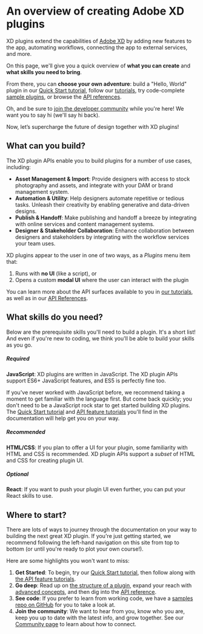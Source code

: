 # An overview of creating Adobe XD plugins

XD plugins extend the capabilities of [Adobe XD](https://www.adobe.com/products/xd.html) by adding new features to the app, automating workflows, connecting the app to external services, and more.

On this page, we'll give you a quick overview of **what you can create** and **what skills you need to bring**.

From there, you can **choose your own adventure**: build a "Hello, World" plugin in our [Quick Start tutorial](/tutorials/quick-start), follow our [tutorials](/tutorials/index.md), try code-complete [sample plugins](https://github.com/AdobeXD/plugin-samples), or browse the [API references](/reference/how-to-read.md).

Oh, and be sure to [join the developer community](/community.md) while you're here! We want you to say hi (we'll say hi back).

Now, let’s supercharge the future of design together with XD plugins!


## What can you build?
The XD plugin APIs enable you to build plugins for a number of use cases, including:

- **Asset Management & Import**: Provide designers with access to stock photography and assets, and integrate with your DAM or brand management system.
- **Automation & Utility**: Help designers automate repetitive or tedious tasks. Unleash their creativity by enabling generative and data-driven designs.
- **Publish & Handoff**: Make publishing and handoff a breeze by integrating with online services and content management systems.
- **Designer & Stakeholder Collaboration**: Enhance collaboration between designers and stakeholders by integrating with the workflow services your team uses.

XD plugins appear to the user in one of two ways, as a _Plugins_ menu item that:

1. Runs with **no UI** (like a script), or
2. Opens a custom **modal UI** where the user can interact with the plugin

You can learn more about the API surfaces available to you in [our tutorials](/tutorials/index.md), as well as in our [API References](/reference/how-to-read.md).


## What skills do you need?

Below are the prerequisite skills you'll need to build a plugin. It's a short list! And even if you're new to coding, we think you'll be able to build your skills as you go.

##### Required
**JavaScript**: XD plugins are written in JavaScript. The XD plugin APIs support ES6+ JavaScript features, and ES5 is perfectly fine too.

If you've never worked with JavaScript before, we recommend taking a moment to get familiar with the language first. But come back quickly; you don't need to be a JavaScript rock star to get started building XD plugins. The [Quick Start tutorial](/tutorials/quick-start/README.md) and [API feature tutorials](/tutorials) you'll find in the documentation will help get you on your way.

##### Recommended
**HTML/CSS**: If you plan to offer a UI for your plugin, some familiarity with HTML and CSS is recommended. XD plugin APIs support a _subset_ of HTML and CSS for creating plugin UI.

##### Optional
**React**: If you want to push your plugin UI even further, you can put your React skills to use.


## Where to start?

There are lots of ways to journey through the documentation on your way to building the next great XD plugin. If you're just getting started, we recommend following the left-hand navigation on this site from top to bottom (or until you're ready to plot your own course!).

Here are some highlights you won't want to miss:

1. **Get Started**: To begin, try our [Quick Start tutorial](/tutorials/quick-start), then follow along with [the API feature tutorials](./tutorials/index.md).
1. **Go deep**: Read up on [the structure of a plugin](./reference/structure/index.md), expand your reach with [advanced concepts](/reference/index.md), and then dig into the [API reference](/reference/how-to-read.md).
1. **See code**: If you prefer to learn from working code, we have a [samples repo on GitHub](https://github.com/AdobeXD/Plugin-Samples) for you to take a look at.
1. **Join the community**: We want to hear from you, know who you are, keep you up to date with the latest info, and grow together. See our [Community page](/community.md) to learn about how to connect.
